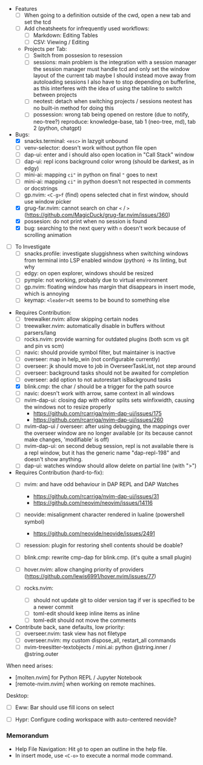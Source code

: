 - Features
    - [ ] When going to a definition outside of the cwd, open a new tab and set the tcd
    - [ ] Add cheatsheets for infrequently used workflows:
        - [ ] Markdown: Editing Tables
        - [ ] CSV: Viewing / Editing 

    - Projects per Tab:
        - [ ] Switch from possesion to resession
        - [ ] sessions: main problem is the integration with a session manager
            the session manager must handle tcd and only set the window layout of the current tab
            maybe I should instead move away from autoloading sessions
            I also have to stop depending on bufferline, as this interferes with
            the idea of using the tabline to switch between projects
        - [ ] neotest: detach when switching projects / sessions
                neotest has no built-in method for doing this
        - [ ] possession: wrong tab being opened on restore (due to notify, neo-tree?)
                reproduce: knowledge-base, tab 1 (neo-tree, md), tab 2 (python, chatgpt)
- Bugs:
    - [x] snacks.terminal: `<esc>` in lazygit unbound
    - [ ] venv-selector: doesn't work without python file open
    - [ ] dap-ui: enter and i should also open location in "Call Stack" window
    - [ ] dap-ui: repl icons background color wrong (should be darkest, as in edgy)
    - [ ] mini-ai: mapping `ci"` in python on final `"` goes to next
    - [ ] mini-ai: mapping `ci"` in python doesn't not respected in comments or docstrings 
    - [ ] gp.nvim: `<C-g>f` (find) opens selected chat in first window, should use window picker
    - [x] grug-far.nvim: cannot search on char `<` / `>` (https://github.com/MagicDuck/grug-far.nvim/issues/360)
    - [X] possesion: do not print when no session is found
    - [X] bug: searching to the next query with `n` doesn't work because of scrolling animation

- [ ] To Investigate
    - [ ] snacks.profile: investigate sluggishness when switching windows from
      terminal into LSP enabled window (python) -> its linting, but why
    - [ ] edgy: on open explorer, windows should be resized
    - [ ] pymple: not working, probably due to virtual environment
    - [ ] gp.nvim: floating window has margin that disappears in insert mode, which is annoying
    - [ ] keymap: `<leader>dt` seems to be bound to something else

- Requires Contribution:
    - [ ] treewalker.nvim: allow skipping certain nodes
    - [ ] treewalker.nvim: automatically disable in buffers without parsers/lang
    - [ ] rocks.nvim: provide warning for outdated plugins (both scm vs git and pin vs scm)
    - [ ] navic: should provide symbol filter, but maintainer is inactive
    - [ ] overseer: map <esc> in help_win (not configurable currently)
    - [ ] overseer: jk should move to job in OverseerTaskList, not step around
    - [ ] overseer: background tasks should not be awaited for completion
    - [ ] overseer: add option to not autorestart isBackground tasks 
    - [x] blink.cmp: the char / should be a trigger for the path source
    - [ ] navic: doesn't work with arrow, same context in all windows
    - [ ] nvim-dap-ui: closing dap with editor splits sets winfixwidth, causing
      the windows not to resize properly
        - https://github.com/rcarriga/nvim-dap-ui/issues/175
        - https://github.com/rcarriga/nvim-dap-ui/issues/260
    - [ ] nvim-dap-ui / overseer: after using debugging, the mappings over the
        overseer window are no longer available (or its because cannot make changes,
        'modifiable' is off)
    - [ ] nvim-dap-ui: on second debug session, repl is not available
        there is a repl window, but it has the generic name "dap-repl-198" and
        doesn't show anything.
    - [ ] dap-ui: watches window should allow delete on partial line (with ">")

- Requires Contribution (hard-to-fix):
    - [ ] nvim: <BS> and <C-BS> have odd behaviour in DAP REPL and DAP Watches
        - https://github.com/rcarriga/nvim-dap-ui/issues/31
        - https://github.com/neovim/neovim/issues/14116
    - [ ] neovide: misalignment character rendered in lualine (powershell symbol)
        - https://github.com/neovide/neovide/issues/2491
    - [ ] resession: plugin for restoring shell contents
        should be doable?
    - [ ] blink.cmp: rewrite cmp-dap for blink.cmp. (it's quite a small plugin) 
    - [ ] hover.nvim: allow changing priority of providers (https://github.com/lewis6991/hover.nvim/issues/77)

    - [ ] rocks.nvim:
        - [ ] should not update git to older version tag if ver is specified to be a newer commit
        - [ ] toml-edit should keep inline items as inline
        - [ ] toml-edit should not move the comments  

- Contribute back, sane defaults, low priority:
    - [ ] overseer.nvim: task view has not filetype
    - [ ] overseer.nvim: my custom dispose_all, restart_all commands
    - [ ] nvim-treesitter-textobjects / mini.ai: python @string.inner / @string.outer

When need arises:
- [molten.nvim] for Python REPL / Jupyter Notebook
- [remote-nvim.nvim] when working on remote machines.

Desktop:
- [ ] Eww: Bar should use fill icons on select
- [ ] Hypr: Configure coding workspace with auto-centered neovide?


### Memorandum
- Help File Navigation: Hit `gO` to open an outline in the help file.
- In insert mode, use `<C-o>` to execute a normal mode command.

